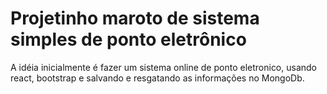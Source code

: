 # Projetinho maroto de sistema simples de ponto eletrônico


A idéia inicialmente é fazer um sistema online de ponto eletronico, usando react, bootstrap e salvando e resgatando as informações no MongoDb.
